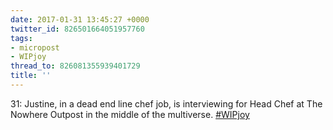 ```yaml
---
date: 2017-01-31 13:45:27 +0000
twitter_id: 826501664051957760
tags:
- micropost
- WIPjoy
thread_to: 826081355939401729
title: ''
---
```


31: Justine, in a dead end line chef job, is interviewing for Head Chef at The Nowhere Outpost in the middle of the multiverse. [#WIPjoy](https://twitter.com/hashtag/WIPjoy)
